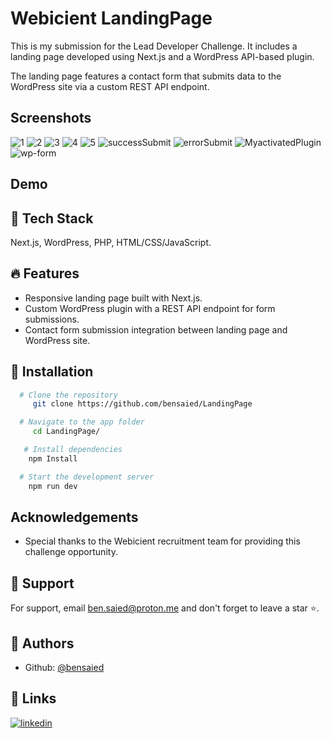 # Webicient LandingPage

This is my submission for the Lead Developer Challenge. It includes a landing page developed using Next.js and a WordPress API-based plugin.

The landing page features a contact form that submits data to the WordPress site via a custom REST API endpoint.

## Screenshots

![1](https://github.com/bensaied/LandingPage/assets/157906188/7a4b4c2d-b20e-41a1-adf0-8f9d1b08880e)
![2](https://github.com/bensaied/LandingPage/assets/157906188/73b50ed0-e377-4ed1-be52-f7abb4d8e579)
![3](https://github.com/bensaied/LandingPage/assets/157906188/043c50fc-d5b8-4d75-82a6-7f5d406b851f)
![4](https://github.com/bensaied/LandingPage/assets/157906188/c18137e8-c60c-421e-8ab6-7487b6b79441)
![5](https://github.com/bensaied/LandingPage/assets/157906188/cb55d497-6719-4dc1-804a-66c1e8281b25)
![successSubmit](https://github.com/bensaied/LandingPage/assets/157906188/defdb602-4593-4637-84a3-79b2f44dc6a8)
![errorSubmit](https://github.com/bensaied/LandingPage/assets/157906188/8331f27d-bb40-4326-ad25-38949fc6b0a5)
![MyactivatedPlugin](https://github.com/bensaied/LandingPage/assets/157906188/8ad57549-9c4e-4542-b687-727e082e23ca)
![wp-form](https://github.com/bensaied/LandingPage/assets/157906188/fcc5b1af-5381-4fd3-87d3-8e938fe61802)


## Demo

## 🧰 Tech Stack

Next.js, WordPress, PHP, HTML/CSS/JavaScript.

## 🔥 Features

- Responsive landing page built with Next.js.
- Custom WordPress plugin with a REST API endpoint for form submissions.
- Contact form submission integration between landing page and WordPress site.

## 🚀 Installation

```bash
  # Clone the repository
     git clone https://github.com/bensaied/LandingPage

  # Navigate to the app folder
     cd LandingPage/

   # Install dependencies
    npm Install

  # Start the development server
    npm run dev
```

## Acknowledgements

- Special thanks to the Webicient recruitment team for providing this challenge opportunity.

## 💝 Support

For support, email ben.saied@proton.me and don't forget to leave a star ⭐️.

## 📝 Authors

- Github: [@bensaied](https://www.github.com/bensaied)

## 🔗 Links

[![linkedin](https://img.shields.io/badge/linkedin-0A66C2?style=for-the-badge&logo=linkedin&logoColor=white)](https://www.linkedin.com/in/oussama-ben-saayeed/)
